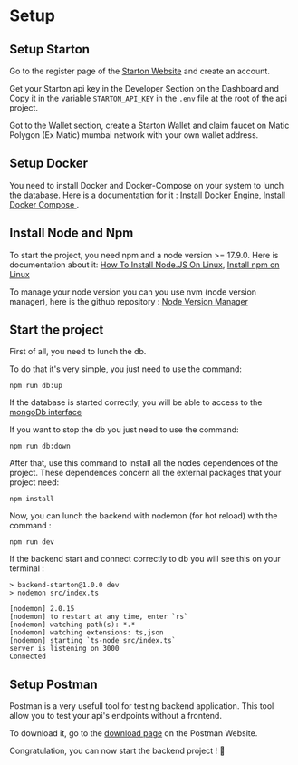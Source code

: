 # Setup

## Setup Starton 

Go to the register page of the [Starton Website](https://app.starton.io/register) and create an account.

Get your Starton api key in the Developer Section on the Dashboard and Copy it in the variable `STARTON_API_KEY` in the `.env` file at the root of the api project.

Got to the Wallet section, create a Starton Wallet and claim faucet on Matic Polygon (Ex Matic) mumbai network with your own wallet address.

## Setup Docker

You need to install Docker and Docker-Compose on your system to lunch the database. Here is a documentation for it : [Install Docker Engine](https://docs.docker.com/engine/install/), [Install Docker Compose
](https://docs.docker.com/compose/install/).

## Install Node and Npm

To start the project, you need npm and a node version >= 17.9.0. Here is documentation about it: [How To Install Node.JS On Linux](https://upstack.co/knowledge/how-to-install-node-js-on-linux), [Install npm on Linux](https://linuxconfig.org/install-npm-on-linux)

To manage your node version you can you use nvm (node version manager), here is the github repository : [Node Version Manager](https://github.com/nvm-sh/nvm)


## Start the project

First of all, you need to lunch the db.

To do that it's very simple, you just need to use the command:

    npm run db:up

If the database is started correctly, you will be able to access to the [mongoDb interface](http://localhost:8081/)

If you want to stop the db you just need to use the command:

    npm run db:down

After that, use this command to install all the nodes dependences of the project. These dependences concern all the external packages that your project need:

    npm install

Now, you can lunch the backend with nodemon (for hot reload) with the command :

    npm run dev

If the backend start and connect correctly to db you will see this on your terminal :

    > backend-starton@1.0.0 dev
    > nodemon src/index.ts

    [nodemon] 2.0.15
    [nodemon] to restart at any time, enter `rs`
    [nodemon] watching path(s): *.*
    [nodemon] watching extensions: ts,json
    [nodemon] starting `ts-node src/index.ts`
    server is listening on 3000
    Connected

## Setup Postman

Postman is a very usefull tool for testing backend application.
This tool allow you to test your api's endpoints without a frontend.

To download it, go to the [download page](https://www.postman.com/downloads/) on the Postman Website.

Congratulation, you can now start the backend project ! 🎉